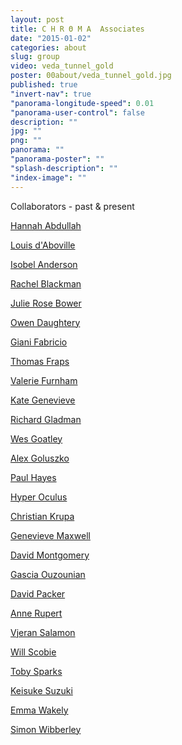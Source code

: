 ```yaml
---
layout: post
title: C H R Θ M A  Associates
date: "2015-01-02"
categories: about
slug: group
video: veda_tunnel_gold
poster: 00about/veda_tunnel_gold.jpg
published: true
"invert-nav": true
"panorama-longitude-speed": 0.01
"panorama-user-control": false
description: ""
jpg: ""
png: ""
panorama: ""
"panorama-poster": ""
"splash-description": ""
"index-image": ""
---
```








Collaborators - past & present

[Hannah Abdullah](https://www.facebook.com/blindtigerclub?pnref=about.overview)

<a href="https://vimeo.com/leskos" target="_blank">Louis d'Aboville</a>

[Isobel Anderson](http://www.isobelanderson.com)

<a href="http://stillpointtheatre.co.uk/" target="_blank">Rachel Blackman</a>  

<a href="http://julierosebower.com/" target="_blank">Julie Rose Bower</a>

[Owen Daughtery](https://twitter.com/owendaughtery) 

<a href="https://vimeo.com/ultimaproductions" target="_blank">Giani Fabricio</a>

[Thomas Fraps](http://www.thomasfraps.com/english/index_e.html)

[Valerie Furnham](http://www.valeriefurnham.com/)

<a href="http://www.kategenevieve.com/" target="_blank">Kate Genevieve</a>

<a href="http://richardgladman.co.uk/" target="_blank">Richard Gladman</a>

<a href=" https://soundcloud.com/lumbers" target="_blank">Wes Goatley</a>

<a href="http://www.alexandtheweb.com/blatherings/" target="_blank">Alex Goluszko</a>

[Paul Hayes](https://github.com/paulhayes) 

[Hyper Oculus](https://twitter.com/hyperoculus)

[Christian Krupa](https://vimeo.com/christiankrupa) 

[Genevieve Maxwell](https://www.linkedin.com/pub/genevieve-maxwell/25/ab2/40a)

[David Montgomery](http://silverfishcloset.com/)

[Gascia Ouzounian](http://www.optophono.com/#!gascia/c1gnq)

<a href="http://sheepfilms.co.uk/" target="_blank">David Packer</a>

<a href="http://callofthewildgeese.com/" target="_blank">Anne Rupert </a>

[Vjeran Salamon](http://www.imdb.com/name/nm1362388/)

<a href="http://willscobie.tumblr.com" target="_blank">Will Scobie</a>

<a href="http://tobyz.net/" target="_blank">Toby Sparks</a>

<a href="http://www.sussex.ac.uk/informatics/people/peoplelists/person/282393" target="_blank">Keisuke Suzuki</a>

<a href="http://www.wakleyanimation.co.uk/" target="_blank">Emma Wakely</a>

<a href="https://twitter.com/simonwibberley" target="_blank">Simon Wibberley</a>
